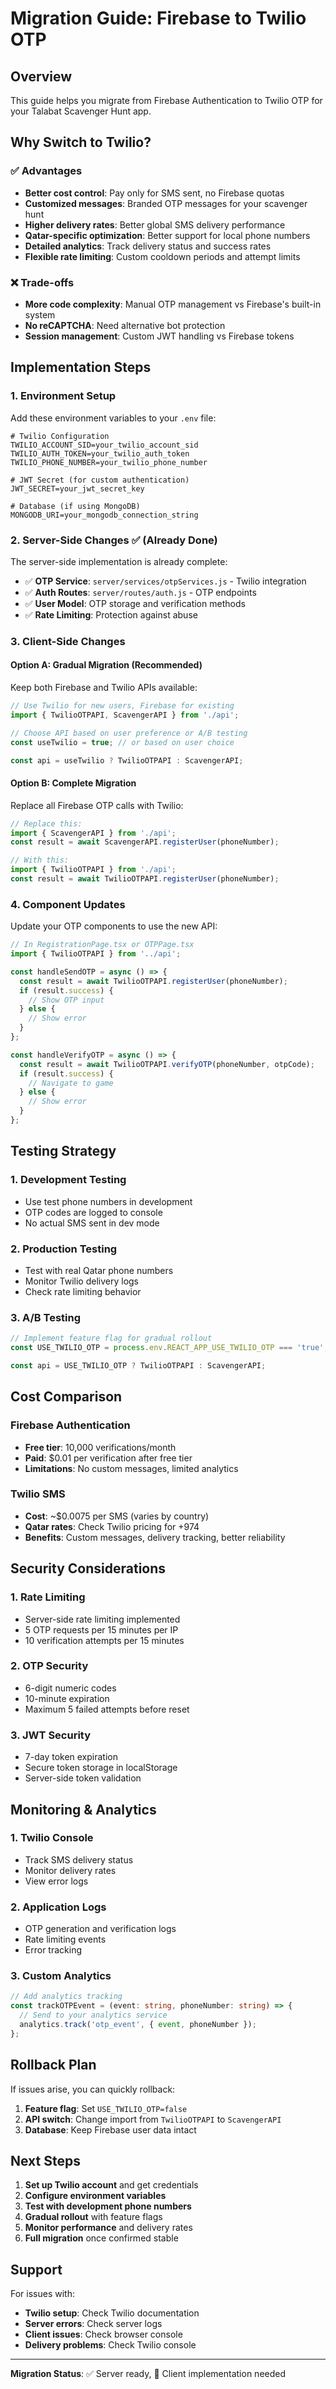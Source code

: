 # Migration Guide: Firebase to Twilio OTP

## Overview
This guide helps you migrate from Firebase Authentication to Twilio OTP for your Talabat Scavenger Hunt app.

## Why Switch to Twilio?

### ✅ **Advantages**
- **Better cost control**: Pay only for SMS sent, no Firebase quotas
- **Customized messages**: Branded OTP messages for your scavenger hunt
- **Higher delivery rates**: Better global SMS delivery performance
- **Qatar-specific optimization**: Better support for local phone numbers
- **Detailed analytics**: Track delivery status and success rates
- **Flexible rate limiting**: Custom cooldown periods and attempt limits

### ❌ **Trade-offs**
- **More code complexity**: Manual OTP management vs Firebase's built-in system
- **No reCAPTCHA**: Need alternative bot protection
- **Session management**: Custom JWT handling vs Firebase tokens

## Implementation Steps

### 1. Environment Setup

Add these environment variables to your `.env` file:

```env
# Twilio Configuration
TWILIO_ACCOUNT_SID=your_twilio_account_sid
TWILIO_AUTH_TOKEN=your_twilio_auth_token
TWILIO_PHONE_NUMBER=your_twilio_phone_number

# JWT Secret (for custom authentication)
JWT_SECRET=your_jwt_secret_key

# Database (if using MongoDB)
MONGODB_URI=your_mongodb_connection_string
```

### 2. Server-Side Changes ✅ (Already Done)

The server-side implementation is already complete:

- ✅ **OTP Service**: `server/services/otpServices.js` - Twilio integration
- ✅ **Auth Routes**: `server/routes/auth.js` - OTP endpoints
- ✅ **User Model**: OTP storage and verification methods
- ✅ **Rate Limiting**: Protection against abuse

### 3. Client-Side Changes

#### Option A: Gradual Migration (Recommended)
Keep both Firebase and Twilio APIs available:

```typescript
// Use Twilio for new users, Firebase for existing
import { TwilioOTPAPI, ScavengerAPI } from './api';

// Choose API based on user preference or A/B testing
const useTwilio = true; // or based on user choice

const api = useTwilio ? TwilioOTPAPI : ScavengerAPI;
```

#### Option B: Complete Migration
Replace all Firebase OTP calls with Twilio:

```typescript
// Replace this:
import { ScavengerAPI } from './api';
const result = await ScavengerAPI.registerUser(phoneNumber);

// With this:
import { TwilioOTPAPI } from './api';
const result = await TwilioOTPAPI.registerUser(phoneNumber);
```

### 4. Component Updates

Update your OTP components to use the new API:

```typescript
// In RegistrationPage.tsx or OTPPage.tsx
import { TwilioOTPAPI } from '../api';

const handleSendOTP = async () => {
  const result = await TwilioOTPAPI.registerUser(phoneNumber);
  if (result.success) {
    // Show OTP input
  } else {
    // Show error
  }
};

const handleVerifyOTP = async () => {
  const result = await TwilioOTPAPI.verifyOTP(phoneNumber, otpCode);
  if (result.success) {
    // Navigate to game
  } else {
    // Show error
  }
};
```

## Testing Strategy

### 1. Development Testing
- Use test phone numbers in development
- OTP codes are logged to console
- No actual SMS sent in dev mode

### 2. Production Testing
- Test with real Qatar phone numbers
- Monitor Twilio delivery logs
- Check rate limiting behavior

### 3. A/B Testing
```typescript
// Implement feature flag for gradual rollout
const USE_TWILIO_OTP = process.env.REACT_APP_USE_TWILIO_OTP === 'true';

const api = USE_TWILIO_OTP ? TwilioOTPAPI : ScavengerAPI;
```

## Cost Comparison

### Firebase Authentication
- **Free tier**: 10,000 verifications/month
- **Paid**: $0.01 per verification after free tier
- **Limitations**: No custom messages, limited analytics

### Twilio SMS
- **Cost**: ~$0.0075 per SMS (varies by country)
- **Qatar rates**: Check Twilio pricing for +974
- **Benefits**: Custom messages, delivery tracking, better reliability

## Security Considerations

### 1. Rate Limiting
- Server-side rate limiting implemented
- 5 OTP requests per 15 minutes per IP
- 10 verification attempts per 15 minutes

### 2. OTP Security
- 6-digit numeric codes
- 10-minute expiration
- Maximum 5 failed attempts before reset

### 3. JWT Security
- 7-day token expiration
- Secure token storage in localStorage
- Server-side token validation

## Monitoring & Analytics

### 1. Twilio Console
- Track SMS delivery status
- Monitor delivery rates
- View error logs

### 2. Application Logs
- OTP generation and verification logs
- Rate limiting events
- Error tracking

### 3. Custom Analytics
```typescript
// Add analytics tracking
const trackOTPEvent = (event: string, phoneNumber: string) => {
  // Send to your analytics service
  analytics.track('otp_event', { event, phoneNumber });
};
```

## Rollback Plan

If issues arise, you can quickly rollback:

1. **Feature flag**: Set `USE_TWILIO_OTP=false`
2. **API switch**: Change import from `TwilioOTPAPI` to `ScavengerAPI`
3. **Database**: Keep Firebase user data intact

## Next Steps

1. **Set up Twilio account** and get credentials
2. **Configure environment variables**
3. **Test with development phone numbers**
4. **Gradual rollout** with feature flags
5. **Monitor performance** and delivery rates
6. **Full migration** once confirmed stable

## Support

For issues with:
- **Twilio setup**: Check Twilio documentation
- **Server errors**: Check server logs
- **Client issues**: Check browser console
- **Delivery problems**: Check Twilio console

---

**Migration Status**: ✅ Server ready, 🔄 Client implementation needed 